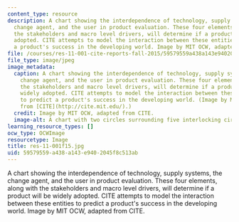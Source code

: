 ```yaml
---
content_type: resource
description: A chart showing the interdependence of technology, supply systems, the
  change agent, and the user in product evaluation. These four elements, along with
  the stakeholders and macro level drivers, will determine if a product will be widely
  adopted. CITE attempts to model the interaction between these entities to predict
  a product's success in the developing world. Image by MIT OCW, adapted from CITE.
file: /courses/res-11-001-cite-reports-fall-2015/59579559a438a143e9402045f8c513ab_res-11-001f15.jpg
file_type: image/jpeg
image_metadata:
  caption: A chart showing the interdependence of technology, supply systems, the
    change agent, and the user in product evaluation. These four elements, along with
    the stakeholders and macro level drivers, will determine if a product will be
    widely adopted. CITE attempts to model the interaction between these entities
    to predict a product's success in the developing world. (Image by MIT OCW, adapted
    from [CITE](http://cite.mit.edu/).)
  credit: Image by MIT OCW, adapted from CITE.
  image-alt: A chart with two circles surrounding five interlocking circles.
learning_resource_types: []
ocw_type: OCWImage
resourcetype: Image
title: res-11-001f15.jpg
uid: 59579559-a438-a143-e940-2045f8c513ab
---
```

A chart showing the interdependence of technology, supply systems, the change agent, and the user in product evaluation. These four elements, along with the stakeholders and macro level drivers, will determine if a product will be widely adopted. CITE attempts to model the interaction between these entities to predict a product's success in the developing world. Image by MIT OCW, adapted from CITE.